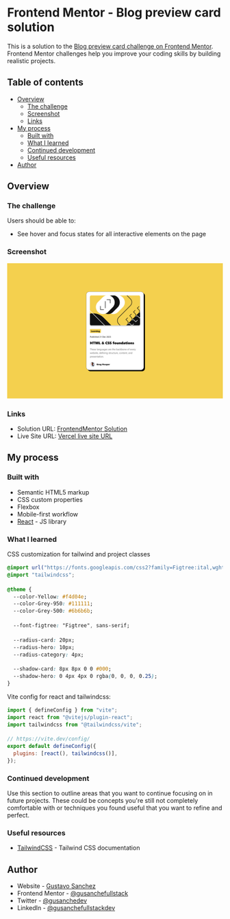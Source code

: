 # Frontend Mentor - Blog preview card solution

This is a solution to the [Blog preview card challenge on Frontend Mentor](https://www.frontendmentor.io/challenges/blog-preview-card-ckPaj01IcS). Frontend Mentor challenges help you improve your coding skills by building realistic projects. 

## Table of contents

- [Overview](#overview)
  - [The challenge](#the-challenge)
  - [Screenshot](#screenshot)
  - [Links](#links)
- [My process](#my-process)
  - [Built with](#built-with)
  - [What I learned](#what-i-learned)
  - [Continued development](#continued-development)
  - [Useful resources](#useful-resources)
- [Author](#author)

## Overview

### The challenge

Users should be able to:

- See hover and focus states for all interactive elements on the page

### Screenshot

![](./public/ScreenshotBlogPreviewCard.png)

### Links

- Solution URL: [FrontendMentor Solution](https://www.frontendmentor.io/solutions/blog-preview-card-component-7pKgXIsMj2)
- Live Site URL: [Vercel live site URL](https://fsdev-blog-preview-card.vercel.app/)

## My process

### Built with

- Semantic HTML5 markup
- CSS custom properties
- Flexbox
- Mobile-first workflow
- [React](https://reactjs.org/) - JS library

### What I learned

CSS customization for tailwind and project classes
```css
@import url("https://fonts.googleapis.com/css2?family=Figtree:ital,wght@0,300..900;1,300..900&display=swap");
@import "tailwindcss";

@theme {
  --color-Yellow: #f4d04e;
  --color-Grey-950: #111111;
  --color-Grey-500: #6b6b6b;

  --font-figtree: "Figtree", sans-serif;

  --radius-card: 20px;
  --radius-hero: 10px;
  --radius-category: 4px;

  --shadow-card: 8px 8px 0 0 #000;
  --shadow-hero: 0 4px 4px 0 rgba(0, 0, 0, 0.25);
}
```

Vite config for react and tailwindcss:
```js
import { defineConfig } from "vite";
import react from "@vitejs/plugin-react";
import tailwindcss from "@tailwindcss/vite";

// https://vite.dev/config/
export default defineConfig({
  plugins: [react(), tailwindcss()],
});

```

### Continued development

Use this section to outline areas that you want to continue focusing on in future projects. These could be concepts you're still not completely comfortable with or techniques you found useful that you want to refine and perfect.

### Useful resources

- [TailwindCSS](https://tailwindcss.com/docs/installation/using-vite) - Tailwind CSS documentation

## Author

- Website - [Gustavo Sanchez ](https://gusanchefullstack.dev/)
- Frontend Mentor - [@gusanchefullstack](https://www.frontendmentor.io/profile/gusanchefullstack)
- Twitter - [@gusanchedev](https://x.com/gusanchedev)
- LinkedIn - [@gusanchefullstackdev](https://www.linkedin.com/in/gusanchefullstackdev/)



